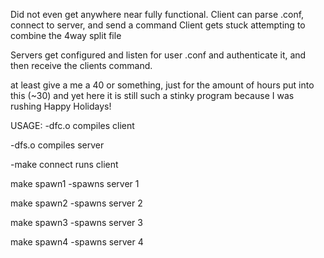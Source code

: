 Did not even get anywhere near fully functional.
Client can parse .conf, connect to server, and send a command
Client gets stuck attempting to combine the 4way split file

Servers get configured and listen for user .conf and authenticate it,
and then receive the clients command.

at least give a me a 40 or something, just for the amount of hours put into this (~30)
and yet here it is still such a stinky program because I was rushing
Happy Holidays!

USAGE:
-dfc.o
compiles client

-dfs.o
compiles server

-make connect
runs client

make spawn1
-spawns server 1

make spawn2
-spawns server 2

make spawn3
-spawns server 3

make spawn4
-spawns server 4